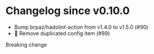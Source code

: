 # Changelog since v0.10.0
- Bump brpaz/hadolint-action from v1.4.0 to v1.5.0 (#90) 
- 🔨 Remove duplicated config item (#89)

Breaking change 
